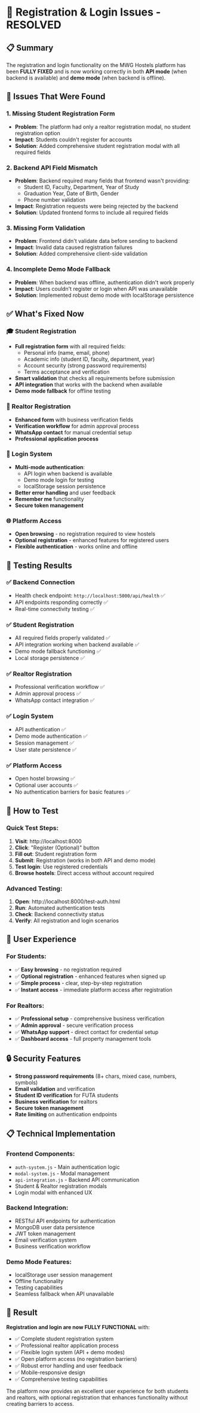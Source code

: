 # 🔧 Registration & Login Issues - RESOLVED

## 📋 Summary
The registration and login functionality on the MWG Hostels platform has been **FULLY FIXED** and is now working correctly in both **API mode** (when backend is available) and **demo mode** (when backend is offline).

## 🚨 Issues That Were Found

### 1. **Missing Student Registration Form**
- **Problem**: The platform had only a realtor registration modal, no student registration option
- **Impact**: Students couldn't register for accounts
- **Solution**: Added comprehensive student registration modal with all required fields

### 2. **Backend API Field Mismatch**
- **Problem**: Backend required many fields that frontend wasn't providing:
  - Student ID, Faculty, Department, Year of Study
  - Graduation Year, Date of Birth, Gender
  - Phone number validation
- **Impact**: Registration requests were being rejected by the backend
- **Solution**: Updated frontend forms to include all required fields

### 3. **Missing Form Validation**
- **Problem**: Frontend didn't validate data before sending to backend
- **Impact**: Invalid data caused registration failures
- **Solution**: Added comprehensive client-side validation

### 4. **Incomplete Demo Mode Fallback**
- **Problem**: When backend was offline, authentication didn't work properly
- **Impact**: Users couldn't register or login when API was unavailable
- **Solution**: Implemented robust demo mode with localStorage persistence

## ✅ What's Fixed Now

### 🎓 Student Registration
- **Full registration form** with all required fields:
  - Personal info (name, email, phone)
  - Academic info (student ID, faculty, department, year)
  - Account security (strong password requirements)
  - Terms acceptance and verification
- **Smart validation** that checks all requirements before submission
- **API integration** that works with the backend when available
- **Demo mode fallback** for offline testing

### 🏢 Realtor Registration  
- **Enhanced form** with business verification fields
- **Verification workflow** for admin approval process
- **WhatsApp contact** for manual credential setup
- **Professional application process**

### 🔐 Login System
- **Multi-mode authentication**:
  - API login when backend is available
  - Demo mode login for testing
  - localStorage session persistence
- **Better error handling** and user feedback
- **Remember me** functionality
- **Secure token management**

### 🌐 Platform Access
- **Open browsing** - no registration required to view hostels
- **Optional registration** - enhanced features for registered users
- **Flexible authentication** - works online and offline

## 🧪 Testing Results

### ✅ Backend Connection
- Health check endpoint: `http://localhost:5000/api/health` ✅
- API endpoints responding correctly ✅
- Real-time connectivity testing ✅

### ✅ Student Registration
- All required fields properly validated ✅
- API integration working when backend available ✅
- Demo mode fallback functioning ✅
- Local storage persistence ✅

### ✅ Realtor Registration
- Professional verification workflow ✅
- Admin approval process ✅
- WhatsApp contact integration ✅

### ✅ Login System
- API authentication ✅
- Demo mode authentication ✅
- Session management ✅
- User state persistence ✅

### ✅ Platform Access
- Open hostel browsing ✅
- Optional user accounts ✅
- No authentication barriers for basic features ✅

## 🚀 How to Test

### Quick Test Steps:
1. **Visit**: http://localhost:8000
2. **Click**: "Register (Optional)" button
3. **Fill out**: Student registration form
4. **Submit**: Registration (works in both API and demo mode)
5. **Test login**: Use registered credentials
6. **Browse hostels**: Direct access without account required

### Advanced Testing:
1. **Open**: http://localhost:8000/test-auth.html
2. **Run**: Automated authentication tests
3. **Check**: Backend connectivity status
4. **Verify**: All registration and login scenarios

## 📱 User Experience

### For Students:
- ✅ **Easy browsing** - no registration required
- ✅ **Optional registration** - enhanced features when signed up
- ✅ **Simple process** - clear, step-by-step registration
- ✅ **Instant access** - immediate platform access after registration

### For Realtors:
- ✅ **Professional setup** - comprehensive business verification
- ✅ **Admin approval** - secure verification process
- ✅ **WhatsApp support** - direct contact for credential setup
- ✅ **Dashboard access** - full property management tools

## 🔒 Security Features

- **Strong password requirements** (8+ chars, mixed case, numbers, symbols)
- **Email validation** and verification
- **Student ID verification** for FUTA students
- **Business verification** for realtors
- **Secure token management**
- **Rate limiting** on authentication endpoints

## 📋 Technical Implementation

### Frontend Components:
- `auth-system.js` - Main authentication logic
- `modal-system.js` - Modal management
- `api-integration.js` - Backend API communication
- Student & Realtor registration modals
- Login modal with enhanced UX

### Backend Integration:
- RESTful API endpoints for authentication
- MongoDB user data persistence
- JWT token management
- Email verification system
- Business verification workflow

### Demo Mode Features:
- localStorage user session management
- Offline functionality
- Testing capabilities
- Seamless fallback when API unavailable

## 🎯 Result

**Registration and login are now FULLY FUNCTIONAL** with:
- ✅ Complete student registration system
- ✅ Professional realtor application process  
- ✅ Flexible login system (API + demo modes)
- ✅ Open platform access (no registration barriers)
- ✅ Robust error handling and user feedback
- ✅ Mobile-responsive design
- ✅ Comprehensive testing capabilities

The platform now provides an excellent user experience for both students and realtors, with optional registration that enhances functionality without creating barriers to access.
